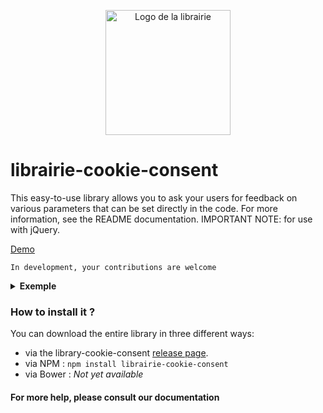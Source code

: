 <p align="center">
	<img alt="Logo de la librairie" src="https://raw.githubusercontent.com/clement-gaudiniere/librairie-cookie-consent/main/img/logo.png" width="200" />
</p>

# librairie-cookie-consent
This easy-to-use library allows you to ask your users for feedback on various parameters that can be set directly in the code. For more information, see the README documentation. IMPORTANT NOTE: for use with jQuery.

[Demo](https://clement-gaudiniere.github.io/librairie-cookie-consent/)



```
In development, your contributions are welcome
```

<details>
  <summary><b>Exemple</b></summary>
	<p>If you want to see the result directly, download the latest <a href="https://github.com/clement-gaudiniere/librairie-cookie-consent/releases">release</a>, and go to the Example folder. Then run the index.html file. You can see below the popup of the library, below, of course, the style is fully configurable in the CSS document.
	</p>
	<p align="center">
		<img alt="Popup" src="https://raw.githubusercontent.com/clement-gaudiniere/librairie-cookie-consent/main/img/popup.png" width="400" />
	</p>
	<p align="center">
		<img alt="Popup" src="https://raw.githubusercontent.com/clement-gaudiniere/librairie-cookie-consent/main/img/popup-confi-section.png" width="400" />
	</p>
</details>

### How to install it ?

You can download the entire library in three different ways:
- via the library-cookie-consent <a href="https://github.com/clement-gaudiniere/librairie-cookie-consent/releases">release page</a>. 
- via NPM : `npm install librairie-cookie-consent`
- via Bower : <em>Not yet available</em>

#### For more help, please consult our documentation
